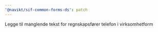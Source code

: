 ```yaml
---
'@navikt/sif-common-forms-ds': patch
---
```


Legge til manglende tekst for regnskapsfører telefon i virksomhetform
